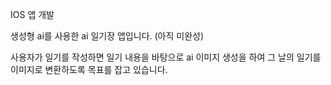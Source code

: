IOS 앱 개발

생성형 ai를 사용한 ai 일기장 앱입니다. (아직 미완성)

사용자가 일기를 작성하면 일기 내용을 바탕으로 ai 이미지 생성을 하여 그 날의 일기를 이미지로 변환하도록 목표를 잡고 있습니다.
